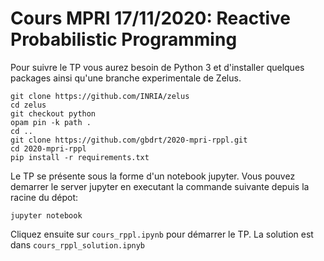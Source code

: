# Cours MPRI 17/11/2020: Reactive Probabilistic Programming

Pour suivre le TP vous aurez besoin de Python 3 et d'installer quelques packages ainsi qu'une branche experimentale de Zelus.

```
git clone https://github.com/INRIA/zelus
cd zelus
git checkout python
opam pin -k path .
cd ..
git clone https://github.com/gbdrt/2020-mpri-rppl.git
cd 2020-mpri-rppl
pip install -r requirements.txt
```

Le TP se présente sous la forme d'un notebook jupyter.
Vous pouvez demarrer le server jupyter en executant la commande suivante depuis la racine du dépot:

```
jupyter notebook
```

Cliquez ensuite sur `cours_rppl.ipynb` pour démarrer le TP.
La solution est dans `cours_rppl_solution.ipnyb`